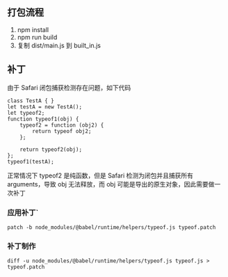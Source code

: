 ## 打包流程
1. npm install
2. npm run build
3. 复制 dist/main.js 到 built_in.js

## 补丁
由于 Safari 闭包捕获检测存在问题，如下代码
```
class TestA { }
let testA = new TestA();
let typeof2;
function typeof1(obj) {
    typeof2 = function (obj2) {
        return typeof obj2;
    };

    return typeof2(obj);
};
typeof1(testA);
```
正常情况下 typeof2 是纯函数，但是 Safari 检测为闭包并且捕获所有 arguments，导致 obj 无法释放，而 obj 可能是导出的原生对象，因此需要做一次补丁

### 应用补丁`
```
patch -b node_modules/@babel/runtime/helpers/typeof.js typeof.patch
```

### 补丁制作
```
diff -u node_modules/@babel/runtime/helpers/typeof.js typeof.js > typeof.patch
```